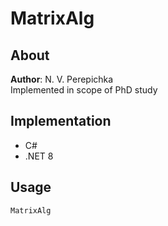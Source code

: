 # MatrixAlg

## About
**Author**: N. V. Perepichka  
Implemented in scope of PhD study  

## Implementation
* C#
* .NET 8

## Usage
```
MatrixAlg
```